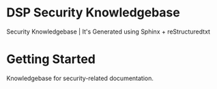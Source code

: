 # DSP Security Knowledgebase 

Security Knowledgebase | It's Generated using Sphinx + reStructuredtxt

# Getting Started 

Knowledgebase for security-related documentation.
